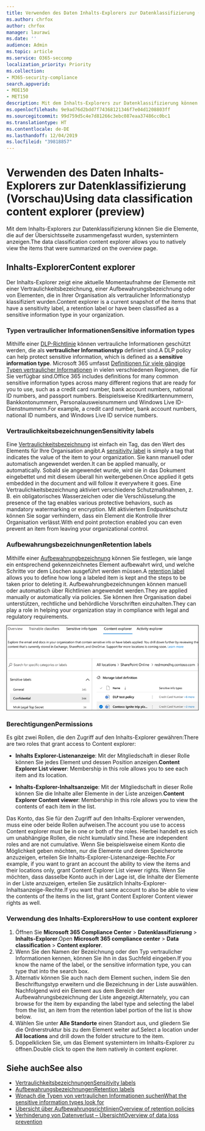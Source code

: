 ```yaml
---
title: Verwenden des Daten Inhalts-Explorers zur Datenklassifizierung (Vorschau)
ms.author: chrfox
author: chrfox
manager: laurawi
ms.date: ''
audience: Admin
ms.topic: article
ms.service: O365-seccomp
localization_priority: Priority
ms.collection:
- M365-security-compliance
search.appverid:
- MOE150
- MET150
description: Mit dem Inhalts-Explorers zur Datenklassifizierung können Sie beschriftete Elemente systemintern anzeigen.
ms.openlocfilehash: 9e9ad76d2bdd7f74368121346f7e04d1208803ff
ms.sourcegitcommit: 99d759d5c4e7d81266c3ebc087eaa37486cc0bc1
ms.translationtype: HT
ms.contentlocale: de-DE
ms.lasthandoff: 12/04/2019
ms.locfileid: "39818857"
---
```

# <a name="using-data-classification-content-explorer-preview"></a><span data-ttu-id="17e37-103">Verwenden des Daten Inhalts-Explorers zur Datenklassifizierung (Vorschau)</span><span class="sxs-lookup"><span data-stu-id="17e37-103">Using data classification content explorer (preview)</span></span>

<span data-ttu-id="17e37-104">Mit dem Inhalts-Explorers zur Datenklassifizierung können Sie die Elemente, die auf der Übersichtsseite zusammengefasst wurden, systemintern anzeigen.</span><span class="sxs-lookup"><span data-stu-id="17e37-104">The data classification content explorer allows you to natively view the items that were summarized on the overview page.</span></span>

## <a name="content-explorer"></a><span data-ttu-id="17e37-105">Inhalts-Explorer</span><span class="sxs-lookup"><span data-stu-id="17e37-105">Content explorer</span></span>

<span data-ttu-id="17e37-106">Der Inhalts-Explorer zeigt eine aktuelle Momentaufnahme der Elemente mit einer Vertraulichkeitsbezeichnung, einer Aufbewahrungsbezeichnung oder von Elementen, die in Ihrer Organisation als vertraulicher Informationstyp klassifiziert wurden.</span><span class="sxs-lookup"><span data-stu-id="17e37-106">Content explorer is a current snapshot of the items that have a sensitivity label, a retention label or have been classified as a sensitive information type in your organization.</span></span>

### <a name="sensitive-information-types"></a><span data-ttu-id="17e37-107">Typen vertraulicher Informationen</span><span class="sxs-lookup"><span data-stu-id="17e37-107">Sensitive information types</span></span>

<span data-ttu-id="17e37-108">Mithilfe einer [DLP-Richtlinie](data-loss-prevention-policies.md) können vertrauliche Informationen geschützt werden, die als **vertraulicher Informationstyp** definiert sind.</span><span class="sxs-lookup"><span data-stu-id="17e37-108">A DLP policy can help protect sensitive information, which is defined as a **sensitive information type**.</span></span> <span data-ttu-id="17e37-109">Microsoft 365 umfasst [Definitionen für viele gängige Typen vertraulicher Informationen](what-the-sensitive-information-types-look-for.md) in vielen verschiedenen Regionen, die für Sie verfügbar sind.</span><span class="sxs-lookup"><span data-stu-id="17e37-109">Office 365 includes definitions for many common sensitive information types across many different regions that are ready for you to use, such as a credit card number, bank account numbers, national ID numbers, and passport numbers.</span></span> <span data-ttu-id="17e37-110">Beispielsweise Kreditkartennummern, Bankkontonummern, Personalausweisnummern und Windows Live ID-Dienstnummern.</span><span class="sxs-lookup"><span data-stu-id="17e37-110">For example, a credit card number, bank account numbers, national ID numbers, and Windows Live ID service numbers.</span></span>

### <a name="sensitivity-labels"></a><span data-ttu-id="17e37-111">Vertraulichkeitsbezeichnungen</span><span class="sxs-lookup"><span data-stu-id="17e37-111">Sensitivity labels</span></span>

<span data-ttu-id="17e37-112">Eine [Vertraulichkeitsbezeichnung](sensitivity-labels.md) ist einfach ein Tag, das den Wert des Elements für Ihre Organisation angibt.</span><span class="sxs-lookup"><span data-stu-id="17e37-112">A [sensitivity label](sensitivity-labels.md) is simply a tag that indicates the value of the item to your organization.</span></span> <span data-ttu-id="17e37-113">Sie kann manuell oder automatisch angewendet werden.</span><span class="sxs-lookup"><span data-stu-id="17e37-113">It can be applied manually, or automatically.</span></span> <span data-ttu-id="17e37-114">Sobald sie angewendet wurde, wird sie in das Dokument eingebettet und mit diesem überall hin weitergebenen.</span><span class="sxs-lookup"><span data-stu-id="17e37-114">Once applied it gets embedded in the document and will follow it everywhere it goes.</span></span> <span data-ttu-id="17e37-115">Eine Vertraulichkeitsbezeichnung aktiviert verschiedene Schutzmaßnahmen, z. B. ein obligatorisches Wasserzeichen oder die Verschlüsselung.</span><span class="sxs-lookup"><span data-stu-id="17e37-115">the presence of the tag enables various protective behaviors, such as mandatory watermarking or encryption.</span></span> <span data-ttu-id="17e37-116">Mit aktiviertem Endpunktschutz können Sie sogar verhindern, dass ein Element die Kontrolle Ihrer Organisation verlässt.</span><span class="sxs-lookup"><span data-stu-id="17e37-116">With end point protection enabled you can even prevent an item from leaving your organizational control.</span></span>

### <a name="retention-labels"></a><span data-ttu-id="17e37-117">Aufbewahrungsbezeichnungen</span><span class="sxs-lookup"><span data-stu-id="17e37-117">Retention labels</span></span>

<span data-ttu-id="17e37-118">Mithilfe einer [Aufbewahrungbezeichnung](labels.md) können Sie festlegen, wie lange ein entsprechend gekennzeichnetes Element aufbewahrt wird, und welche Schritte vor dem Löschen ausgeführt werden müssen.</span><span class="sxs-lookup"><span data-stu-id="17e37-118">A [retention label](labels.md) allows you to define how long a labeled item is kept and the steps to be taken prior to deleting it.</span></span> <span data-ttu-id="17e37-119">Aufbewahrungbezeichnungen können manuell oder automatisch über Richtlinien angewendet werden.</span><span class="sxs-lookup"><span data-stu-id="17e37-119">They are applied manually or automatically via policies.</span></span> <span data-ttu-id="17e37-120">Sie können Ihre Organisation dabei unterstützen, rechtliche und behördliche Vorschriften einzuhalten.</span><span class="sxs-lookup"><span data-stu-id="17e37-120">They can play a role in helping your organization stay in compliance with legal and regulatory requirements.</span></span>

![Screenshot des erweiterten Inhalts-Explorers](media/data-classification-content-explorer-1.png)

### <a name="permissions"></a><span data-ttu-id="17e37-122">Berechtigungen</span><span class="sxs-lookup"><span data-stu-id="17e37-122">Permissions</span></span>

<span data-ttu-id="17e37-123">Es gibt zwei Rollen, die den Zugriff auf den Inhalts-Explorer gewähren:</span><span class="sxs-lookup"><span data-stu-id="17e37-123">There are two roles that grant access to Content explorer:</span></span>

- <span data-ttu-id="17e37-124">**Inhalts Explorer-Listenanzeige**: Mit der Mitgliedschaft in dieser Rolle können Sie jedes Element und dessen Position anzeigen.</span><span class="sxs-lookup"><span data-stu-id="17e37-124">**Content Explorer List viewer**: Membership in this role allows you to see each item and its location.</span></span>

- <span data-ttu-id="17e37-125">**Inhalts-Explorer-Inhaltsanzeige**: Mit der Mitgliedschaft in dieser Rolle können Sie die Inhalte aller Elemente in der Liste anzeigen.</span><span class="sxs-lookup"><span data-stu-id="17e37-125">**Content Explorer Content viewer**: Membership in this role allows you to view the contents of each item in the list.</span></span>

<span data-ttu-id="17e37-126">Das Konto, das Sie für den Zugriff auf den Inhalts-Explorer verwenden, muss eine oder beide Rollen aufweisen.</span><span class="sxs-lookup"><span data-stu-id="17e37-126">The account you use to access Content explorer must be in one or both of the roles.</span></span> <span data-ttu-id="17e37-127">Hierbei handelt es sich um unabhängige Rollen, die nicht kumulativ sind.</span><span class="sxs-lookup"><span data-stu-id="17e37-127">These are independent roles and are not cumulative.</span></span> <span data-ttu-id="17e37-128">Wenn Sie beispielsweise einem Konto die Möglichkeit geben möchten, nur die Elemente und deren Speicherorte anzuzeigen, erteilen Sie Inhalts-Explorer-Listenanzeige-Rechte.</span><span class="sxs-lookup"><span data-stu-id="17e37-128">For example, if you want to grant an account the ability to view the items and their locations only, grant Content Explorer List viewer rights.</span></span> <span data-ttu-id="17e37-129">Wenn Sie möchten, dass dasselbe Konto auch in der Lage ist, die Inhalte der Elemente in der Liste anzuzeigen, erteilen Sie zusätzlich Inhalts-Explorer-Inhaltsanzeige-Rechte.</span><span class="sxs-lookup"><span data-stu-id="17e37-129">If you want that same account to also be able to view the contents of the items in the list, grant Content Explorer Content viewer rights as well.</span></span>

### <a name="how-to-use-content-explorer"></a><span data-ttu-id="17e37-130">Verwendung des Inhalts-Explorers</span><span class="sxs-lookup"><span data-stu-id="17e37-130">How to use content explorer</span></span>

1. <span data-ttu-id="17e37-131">Öffnen Sie **Microsoft 365 Compliance Center**  > **Datenklassifizierung** > **Inhalts-Explorer**.</span><span class="sxs-lookup"><span data-stu-id="17e37-131">Open **Microsoft 365 compliance center**  > **Data classification** > **Content explorer**.</span></span>
2. <span data-ttu-id="17e37-132">Wenn Sie den Namen der Bezeichnung oder den Typ vertraulicher Informationen kennen, können Sie ihn in das Suchfeld eingeben.</span><span class="sxs-lookup"><span data-stu-id="17e37-132">If you know the name of the label, or the sensitive information type, you can type that into the search box.</span></span>
3. <span data-ttu-id="17e37-133">Alternativ können Sie auch nach dem Element suchen, indem Sie den Beschriftungstyp erweitern und die Bezeichnung in der Liste auswählen. Nachfolgend wird ein Element aus dem Bereich der Aufbewahrungsbezeichnung der Liste angezeigt.</span><span class="sxs-lookup"><span data-stu-id="17e37-133">Alternately, you can browse for the item by expanding the label type and selecting the label from the list, an item from the retention label portion of the list is show below.</span></span>
4. <span data-ttu-id="17e37-134">Wählen Sie unter **Alle Standorte** einen Standort aus, und gliedern Sie die Ordnerstruktur bis zu dem Element weiter auf.</span><span class="sxs-lookup"><span data-stu-id="17e37-134">Select a location under **All locations** and drill down the folder structure to the item.</span></span>
5. <span data-ttu-id="17e37-135">Doppelklicken Sie, um das Element systemintern im Inhalts-Explorer zu öffnen.</span><span class="sxs-lookup"><span data-stu-id="17e37-135">Double click to open the item natively in content explorer.</span></span>

## <a name="see-also"></a><span data-ttu-id="17e37-136">Siehe auch</span><span class="sxs-lookup"><span data-stu-id="17e37-136">See also</span></span>

- [<span data-ttu-id="17e37-137">Vertraulichkeitsbezeichnungen</span><span class="sxs-lookup"><span data-stu-id="17e37-137">Sensitivity labels</span></span>](sensitivity-labels.md)
- [<span data-ttu-id="17e37-138">Aufbewahrungsbezeichnungen</span><span class="sxs-lookup"><span data-stu-id="17e37-138">Retention labels</span></span>](labels.md)
- [<span data-ttu-id="17e37-139">Wonach die Typen von vertraulichen Informationen suchen</span><span class="sxs-lookup"><span data-stu-id="17e37-139">What the sensitive information types look for</span></span>](what-the-sensitive-information-types-look-for.md)
- [<span data-ttu-id="17e37-140">Übersicht über Aufbewahrungsrichtlinien</span><span class="sxs-lookup"><span data-stu-id="17e37-140">Overview of retention policies</span></span>](retention-policies.md)
- [<span data-ttu-id="17e37-141">Verhinderung von Datenverlust – Übersicht</span><span class="sxs-lookup"><span data-stu-id="17e37-141">Overview of data loss prevention</span></span>](data-loss-prevention-policies.md)

